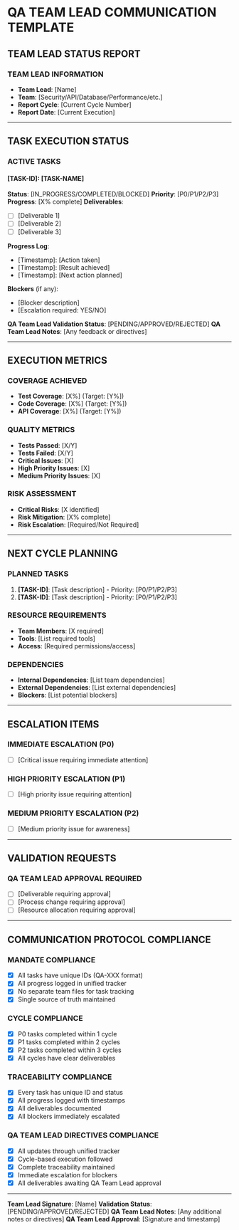 # QA TEAM LEAD COMMUNICATION TEMPLATE

## TEAM LEAD STATUS REPORT

### TEAM LEAD INFORMATION
- **Team Lead**: [Name]
- **Team**: [Security/API/Database/Performance/etc.]
- **Report Cycle**: [Current Cycle Number]
- **Report Date**: [Current Execution]

---

## TASK EXECUTION STATUS

### ACTIVE TASKS
#### [TASK-ID]: [TASK-NAME]
**Status**: [IN_PROGRESS/COMPLETED/BLOCKED]
**Priority**: [P0/P1/P2/P3]
**Progress**: [X% complete]
**Deliverables**:
- [ ] [Deliverable 1]
- [ ] [Deliverable 2]
- [ ] [Deliverable 3]

**Progress Log**:
- [Timestamp]: [Action taken]
- [Timestamp]: [Result achieved]
- [Timestamp]: [Next action planned]

**Blockers** (if any):
- [Blocker description]
- [Escalation required: YES/NO]

**QA Team Lead Validation Status**: [PENDING/APPROVED/REJECTED]
**QA Team Lead Notes**: [Any feedback or directives]

---

## EXECUTION METRICS

### COVERAGE ACHIEVED
- **Test Coverage**: [X%] (Target: [Y%])
- **Code Coverage**: [X%] (Target: [Y%])
- **API Coverage**: [X%] (Target: [Y%])

### QUALITY METRICS
- **Tests Passed**: [X/Y]
- **Tests Failed**: [X/Y]
- **Critical Issues**: [X]
- **High Priority Issues**: [X]
- **Medium Priority Issues**: [X]

### RISK ASSESSMENT
- **Critical Risks**: [X identified]
- **Risk Mitigation**: [X% complete]
- **Risk Escalation**: [Required/Not Required]

---

## NEXT CYCLE PLANNING

### PLANNED TASKS
1. **[TASK-ID]**: [Task description] - Priority: [P0/P1/P2/P3]
2. **[TASK-ID]**: [Task description] - Priority: [P0/P1/P2/P3]

### RESOURCE REQUIREMENTS
- **Team Members**: [X required]
- **Tools**: [List required tools]
- **Access**: [Required permissions/access]

### DEPENDENCIES
- **Internal Dependencies**: [List team dependencies]
- **External Dependencies**: [List external dependencies]
- **Blockers**: [List potential blockers]

---

## ESCALATION ITEMS

### IMMEDIATE ESCALATION (P0)
- [ ] [Critical issue requiring immediate attention]

### HIGH PRIORITY ESCALATION (P1)
- [ ] [High priority issue requiring attention]

### MEDIUM PRIORITY ESCALATION (P2)
- [ ] [Medium priority issue for awareness]

---

## VALIDATION REQUESTS

### QA TEAM LEAD APPROVAL REQUIRED
- [ ] [Deliverable requiring approval]
- [ ] [Process change requiring approval]
- [ ] [Resource allocation requiring approval]

---

## COMMUNICATION PROTOCOL COMPLIANCE

### MANDATE COMPLIANCE
- [x] All tasks have unique IDs (QA-XXX format)
- [x] All progress logged in unified tracker
- [x] No separate team files for task tracking
- [x] Single source of truth maintained

### CYCLE COMPLIANCE
- [x] P0 tasks completed within 1 cycle
- [x] P1 tasks completed within 2 cycles
- [x] P2 tasks completed within 3 cycles
- [x] All cycles have clear deliverables

### TRACEABILITY COMPLIANCE
- [x] Every task has unique ID and status
- [x] All progress logged with timestamps
- [x] All deliverables documented
- [x] All blockers immediately escalated

### QA TEAM LEAD DIRECTIVES COMPLIANCE
- [x] All updates through unified tracker
- [x] Cycle-based execution followed
- [x] Complete traceability maintained
- [x] Immediate escalation for blockers
- [x] All deliverables awaiting QA Team Lead approval

---

**Team Lead Signature**: [Name]
**Validation Status**: [PENDING/APPROVED/REJECTED]
**QA Team Lead Notes**: [Any additional notes or directives]
**QA Team Lead Approval**: [Signature and timestamp] 